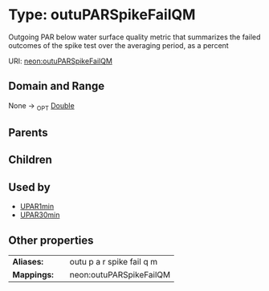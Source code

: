 
# Type: outuPARSpikeFailQM


Outgoing PAR below water surface quality metric that summarizes the failed outcomes of the spike test over the averaging period, as a percent

URI: [neon:outuPARSpikeFailQM](https://data.neonscience.org/outuPARSpikeFailQM)


## Domain and Range

None ->  <sub>OPT</sub> [Double](types/Double.md)

## Parents


## Children


## Used by

 * [UPAR1min](UPAR1min.md)
 * [UPAR30min](UPAR30min.md)

## Other properties

|  |  |  |
| --- | --- | --- |
| **Aliases:** | | outu p a r spike fail q m |
| **Mappings:** | | neon:outuPARSpikeFailQM |

